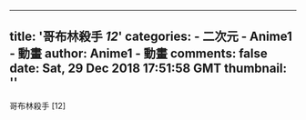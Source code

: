 
---
title: '哥布林殺手 _12_'
categories: 
    - 二次元
    - Anime1 - 動畫
author: Anime1 - 動畫
comments: false
date: Sat, 29 Dec 2018 17:51:58 GMT
thumbnail: ''
---

<div>   
哥布林殺手 [12]  
</div>
            